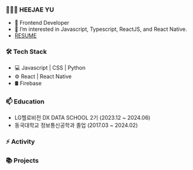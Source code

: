 
### 👨🏻‍💻   HEEJAE YU

- 👨 Frontend Developer
- 🌱 I’m interested in Javascript, Typescript, ReactJS, and React Native.
- [ RESUME ](https://spark-agenda-873.notion.site/Heejae-Yu-1895999e56fe43799f3d4cf17e9d7274)



### 🛠  Tech Stack

- 💻  Javascript | CSS | Python
- ⚙️  React | React Native
- 🛢  Firebase 



### 📫  Education

- LG헬로비전 DX DATA SCHOOL 2기 (2023.12 ~ 2024.06)
- 동국대학교 정보통신공학과 졸업 (2017.03 ~ 2024.02)



### ⚡ Activity



### 📚 Projects












